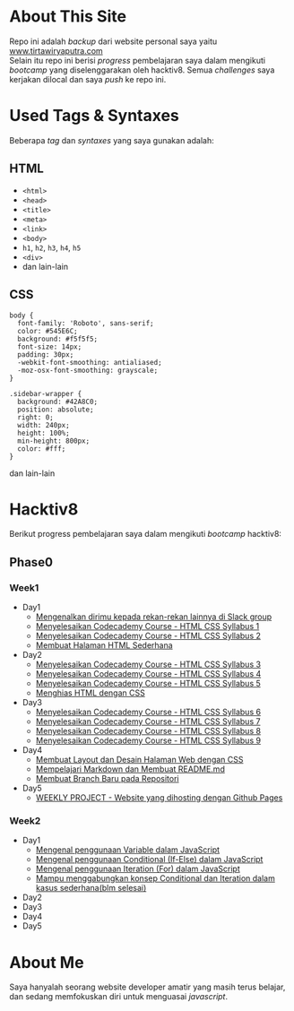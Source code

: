 # About This Site
Repo ini adalah _backup_ dari website personal saya yaitu www.tirtawiryaputra.com  
Selain itu repo ini berisi _progress_ pembelajaran saya dalam mengikuti _bootcamp_ yang diselenggarakan oleh hacktiv8. Semua _challenges_ saya kerjakan dilocal dan saya _push_ ke repo ini.
# Used Tags & Syntaxes
Beberapa _tag_ dan _syntaxes_ yang saya gunakan adalah:
## HTML
* ```<html>```
* ```<head>```
* ```<title>```
* ```<meta>```
* ```<link>```
* ```<body>```
* ```h1```, ```h2```, ```h3```, ```h4```, ```h5```
* ```<div>```
* dan lain-lain

## CSS
```
body {
  font-family: 'Roboto', sans-serif;
  color: #545E6C;
  background: #f5f5f5;
  font-size: 14px;
  padding: 30px;
  -webkit-font-smoothing: antialiased;
  -moz-osx-font-smoothing: grayscale;
} 
```

```
.sidebar-wrapper {
  background: #42A8C0;
  position: absolute;
  right: 0;
  width: 240px;
  height: 100%;
  min-height: 800px;
  color: #fff;
}
```
dan lain-lain

# Hacktiv8
Berikut progress pembelajaran saya dalam mengikuti _bootcamp_ hacktiv8:
## Phase0
### Week1
* Day1
  * [Mengenalkan dirimu kepada rekan-rekan lainnya di Slack group](https://github.com/raynormw/raynormw.github.io/blob/master/hacktiv8/phase0/week1/day1/Perkenalan.txt)
  * [Menyelesaikan Codecademy Course - HTML CSS Syllabus 1](https://github.com/raynormw/raynormw.github.io/blob/master/hacktiv8/phase0/week1/day1/HTML%20CSS%20Syllabus%201.png)
  * [Menyelesaikan Codecademy Course - HTML CSS Syllabus 2](https://github.com/raynormw/raynormw.github.io/blob/master/hacktiv8/phase0/week1/day1/HTML%20CSS%20Syllabus%202.png)
  * [Membuat Halaman HTML Sederhana](https://raynormw.github.io/hacktiv8/phase0/week1/day1/)
* Day2
  * [Menyelesaikan Codecademy Course - HTML CSS Syllabus 3](https://github.com/raynormw/raynormw.github.io/blob/master/hacktiv8/phase0/week1/day2/HTML%20CSS%20Syllabus%203.png)
  * [Menyelesaikan Codecademy Course - HTML CSS Syllabus 4](https://github.com/raynormw/raynormw.github.io/blob/master/hacktiv8/phase0/week1/day2/HTML%20CSS%20Syllabus%204.png)
  * [Menyelesaikan Codecademy Course - HTML CSS Syllabus 5](https://github.com/raynormw/raynormw.github.io/blob/master/hacktiv8/phase0/week1/day2/HTML%20CSS%20Syllabus%205.png)
  * [Menghias HTML dengan CSS](https://raynormw.github.io/hacktiv8/phase0/week1/day2/)
* Day3
  * [Menyelesaikan Codecademy Course - HTML CSS Syllabus 6](https://github.com/raynormw/raynormw.github.io/blob/master/hacktiv8/phase0/week1/day3/HTML%20CSS%20Syllabus%206.png)
  * [Menyelesaikan Codecademy Course - HTML CSS Syllabus 7](https://github.com/raynormw/raynormw.github.io/blob/master/hacktiv8/phase0/week1/day3/HTML%20CSS%20Syllabus%207.png)
  * [Menyelesaikan Codecademy Course - HTML CSS Syllabus 8](https://github.com/raynormw/raynormw.github.io/blob/master/hacktiv8/phase0/week1/day3/HTML%20CSS%20Syllabus%208.png)
  * [Menyelesaikan Codecademy Course - HTML CSS Syllabus 9](https://github.com/raynormw/raynormw.github.io/blob/master/hacktiv8/phase0/week1/day3/HTML%20CSS%20Syllabus%209.png)
* Day4
  * [Membuat Layout dan Desain Halaman Web dengan CSS](https://raynormw.github.io/hacktiv8/phase0/week1/day4/)
  * [Mempelajari Markdown dan Membuat README.md](https://github.com/raynormw/raynormw.github.io/blob/master/README.md)
  * [Membuat Branch Baru pada Repositori](https://github.com/raynormw/raynormw.github.io/blob/development/README.md)
* Day5
  * [WEEKLY PROJECT - Website yang dihosting dengan Github Pages](https://raynormw.github.io/)

### Week2
* Day1
  * [Mengenal penggunaan Variable dalam JavaScript](http://jsbin.com/cecayet/edit?js,console)
  * [Mengenal penggunaan Conditional (If-Else) dalam JavaScript](http://jsbin.com/qazogup/edit?js,console)
  * [Mengenal penggunaan Iteration (For) dalam JavaScript](http://jsbin.com/faqoxam/edit?js,console)
  * [Mampu menggabungkan konsep Conditional dan Iteration dalam kasus sederhana(blm selesai)](http://jsbin.com/menakez/edit?js,console)
* Day2
* Day3
* Day4
* Day5

# About Me
Saya hanyalah seorang website developer amatir yang masih terus belajar, dan sedang memfokuskan diri untuk menguasai _javascript_.
